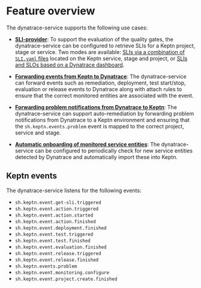 # Feature overview

The dynatrace-service supports the following use cases:

- [**SLI-provider**](sli-provider.md): To support the evaluation of the quality gates, the dynatrace-service can be configured to retrieve SLIs for a Keptn project, stage or service. Two modes are available: [SLIs via a combination of `SLI.yaml` files](slis-via-files.md) located on the Keptn service, stage and project, or [SLIs and SLOs based on a Dynatrace dashboard](slis-via-dashboard.md).

- [**Forwarding events from Keptn to Dynatrace**](event-forwarding-to-dynatrace.md): The dynatrace-service can forward events such as remediation, deployment, test start/stop, evaluation or release events to Dynatrace along with attach rules to ensure that the correct monitored entities are associated with the event.

- [**Forwarding problem notifications from Dynatrace to Keptn**](problem-forwarding-to-keptn.md): The dynatrace-service can support auto-remediation by forwarding problem notifications from Dynatrace to a Keptn environment and ensuring that the `sh.keptn.events.problem` event is mapped to the correct project, service and stage.

- [**Automatic onboarding of monitored service entities**](auto-service-onboarding.md): The dynatrace-service can be configured to periodically check for new service entities detected by Dynatrace and automatically import these into Keptn.


## Keptn events

The dynatrace-service listens for the following events:

- `sh.keptn.event.get-sli.triggered`
- `sh.keptn.event.action.triggered`
- `sh.keptn.event.action.started`
- `sh.keptn.event.action.finished`
- `sh.keptn.event.deployment.finished`
- `sh.keptn.event.test.triggered`
- `sh.keptn.event.test.finished`
- `sh.keptn.event.evaluation.finished`
- `sh.keptn.event.release.triggered`
- `sh.keptn.event.release.finished`
- `sh.keptn.events.problem`
- `sh.keptn.event.monitoring.configure`
- `sh.keptn.event.project.create.finished`